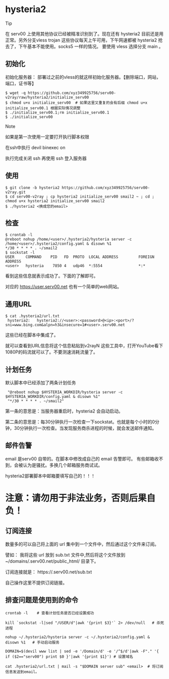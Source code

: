 

# hysteria2
> [!tip]
>
> 在 serv00 上使用其他协议已经被精准识别到了。现在还有 hysteria2 目前还是用正常。另外分支vless trojan 这些协议每天上午可用，下午网速都被 hysteria2 抢去了，下午基本不能使用。socks5 一样的情况。
> 要使用 vless 选择分支 main 。

## 初始化
初始化服务器： 部署过之前的vless的就这样初始化服务器。【删除端口，网站，端口，证书等】 
```shell
$ wget -q https://github.com/xyz349925756/serv00-v2ray/raw/hysteria2/initialize_serv00
$ chmod u+x initialize_serv00  # 如果这里又重复的会有后缀 chmod u+x initialize_serv00.1 根据实际情况调整
$ ./initialize_serv00.1;rm initialize_serv00.1
$ ./initialize_serv00
```
> [!note]
>
> 如果是第一次使用一定要打开执行脚本权限 
>
> 在ssh中执行 devil binexec on 
>
> 执行完成关闭 ssh 再使用 ssh 登入服务器


## 使用
```shell
$ git clone -b hysteria2 https://github.com/xyz349925756/serv00-v2ray.git
$ cd serv00-v2ray ; cp hysteria2 initialize_serv00 smail2 ~ ; cd ; chmod u+x hysteria2 initialize_serv00 smail2
$ ./hysteria2 <换成您的email>
```

## 检查
```shell
$ crontab -l
@reboot nohup /home/<user>/.hysteria2/hysteria server -c /home/<user>/.hysteria2/config.yaml & disown %1
*/30 * * * * . ~/smail2
$ sockstat -l
USER     COMMAND    PID   FD  PROTO  LOCAL ADDRESS         FOREIGN ADDRESS      
<user>   hysteria    7850 4   udp46  *:5554                *:*
```

看到这些信息就表示成功了。下面的了解即可。

对应的 https://user.serv00.net 也有一个简单的web网站。

## 通用URL

```shell
$ cat .hysteria2/url.txt 
 hysteria2:   hysteria2://<user>:<password>@<ip>:<port>/?sni=www.bing.com&alpn=h3&insecure=1#<user>.serv00.net
```
这些已经在脚本中集成了。

就可以查看到URL信息将这个信息粘贴到v2rayN 这些工具中，打开YouTube看下1080P的码流就可以了。不要测速消耗流量了。

## 计划任务
默认脚本中已经添加了两条计划任务
```shell
 "@reboot nohup $HYSTERIA_WORKDIR/hysteria server -c $HYSTERIA_WORKDIR/config.yaml & disown %1" 
 "*/30 * * * * . ~/smail2" 
```
第一条的意思是：当服务器重启时，hysteria2 会自动启动。

第二条的意思是：每30分钟执行一次检查一下sockstat。也就是每个小时的0分钟，30分钟执行一次检查。当发现服务商杀进程的时候，就会发送邮件通知。

## 邮件告警
email 是serv00 自带的。在脚本中修改成自己的 email 告警即可。
有些邮箱收不到，会被认为是骚扰。多换几个邮箱服务商试试。

hysteria2部署脚本中邮箱要填写自己的！！！

# 注意：请勿用于非法业务，否则后果自负！

## 订阅连接 
数量多的可以自己将上面的 url 集中到一个文件中，然后通过这个文件来订阅。

譬如： 我将这些 url 放到 sub.txt 文件中,然后将这个文件放到 ~/domains/<user>.serv00.net/public_html/ 目录下。

订阅连接就是： https://<user>.serv00.net/sub.txt 

自己操作这里不提供订阅链接。


## 排查问题是使用到的命令
```shell
crontab -l    # 查看计划任务是否已经设置成功

kill `sockstat -l|sed "/USER/d"|awk '{print $3}'` 2> /dev/null   # 杀死进程

nohup ~/.hysteria2/hysteria server -c ~/.hysteria2/config.yaml & disown %1   # 手动启动服务

DOMAIN=$(devil www list | sed -e '/Domain/d' -e '/^$/d'|awk -F"." '{ if ($2=="serv00") print $0 }'|awk '{print $1}') # 设置域名

cat .hysteria2/url.txt | mail -s "$DOMAIN server sub" <email>  # 将订阅信息发送到email。
```
